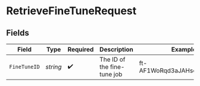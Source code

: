 # RetrieveFineTuneRequest


## Fields

| Field                        | Type                         | Required                     | Description                  | Example                      |
| ---------------------------- | ---------------------------- | ---------------------------- | ---------------------------- | ---------------------------- |
| `FineTuneID`                 | *string*                     | :heavy_check_mark:           | The ID of the fine-tune job<br/> | ft-AF1WoRqd3aJAHsqc9NY7iL8F  |